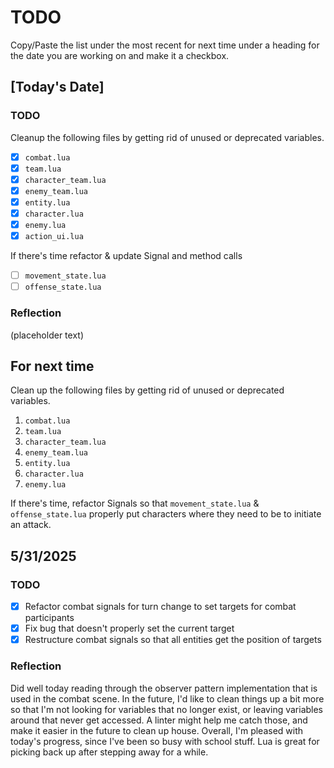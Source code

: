 # TODO

Copy/Paste the list under the most recent for next time under a heading for the date you are working on and make it a checkbox.

## [Today's Date]

### TODO

Cleanup the following files by getting rid of unused or deprecated variables.

- [x] `combat.lua`
- [x] `team.lua`
- [x] `character_team.lua`
- [x] `enemy_team.lua`
- [x] `entity.lua`
- [x] `character.lua`
- [x] `enemy.lua`
- [x] `action_ui.lua`

If there's time refactor & update Signal and method calls
- [ ] `movement_state.lua`
- [ ] `offense_state.lua`

### Reflection
(placeholder text)

## For next time

Clean up the following files by getting rid of unused or deprecated variables.

1. `combat.lua`
2. `team.lua`
3. `character_team.lua`
4. `enemy_team.lua`
5. `entity.lua`
6. `character.lua`
7. `enemy.lua`

If there's time, refactor Signals so that `movement_state.lua` & `offense_state.lua` properly put characters where they need to be to initiate an attack.

## 5/31/2025

### TODO

- [x] Refactor combat signals for turn change to set targets for combat participants
- [x] Fix bug that doesn't properly set the current target
- [x] Restructure combat signals so that all entities get the position of targets

### Reflection

Did well today reading through the observer pattern implementation that is used in the combat scene. In the future, I'd like to clean things up a bit more so that I'm not looking for variables that no longer exist, or leaving variables around that never get accessed. A linter might help me catch those, and make it easier in the future to clean up house. Overall, I'm pleased with today's progress, since I've been so busy with school stuff. Lua is great for picking back up after stepping away for a while.